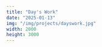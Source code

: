 ```yaml
---
title: "Day's Work"
date: "2025-01-13"
img: "/img/projects/dayswork.jpg"
width: 2000
height: 3000
---
```

